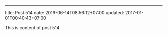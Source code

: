 ---
title: Post 514
date: 2019-06-14T08:56:12+07:00
updated: 2017-01-01T00:40:43+07:00

This is content of post 514
